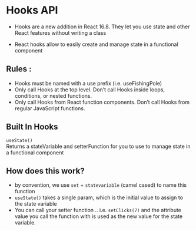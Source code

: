# Hooks API  
  - Hooks are a new addition in React 16.8. They let you use state and other React features without writing a class  

  - React hooks allow to easily create and manage state in a functional component   

## Rules :
 - Hooks must be named with a use prefix (i.e. useFishingPole)  
 - Only call Hooks at the top level. Don’t call Hooks inside loops, conditions, or nested functions.  
 - Only call Hooks from React function components. Don’t call Hooks from regular JavaScript functions.  

## Built In Hooks  
  `useState() `  
  Returns a stateVariable and setterFunction for you to use to manage state in a functional component  

## How does this work?  
 - by convention, we use `set` + `statevariable` (camel cased) to name this function  
 - `useState()` takes a single param, which is the initial value to assign to the state variable  
 - You can call your setter function .. i.e. `setClicks(7)` and the attribute value you call the function with is used as the new value for the state variable.  
